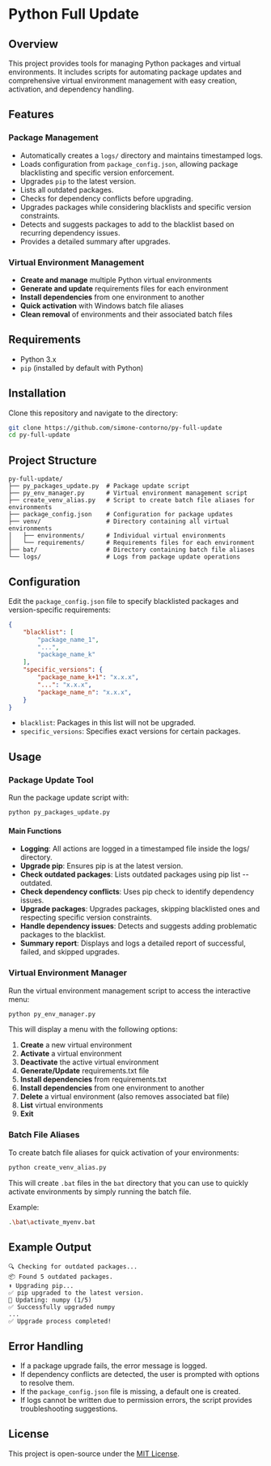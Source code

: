 # Python Full Update

## Overview
This project provides tools for managing Python packages and virtual environments. It includes scripts for automating package updates and comprehensive virtual environment management with easy creation, activation, and dependency handling.

## Features

### Package Management
- Automatically creates a `logs/` directory and maintains timestamped logs.
- Loads configuration from `package_config.json`, allowing package blacklisting and specific version enforcement.
- Upgrades `pip` to the latest version.
- Lists all outdated packages.
- Checks for dependency conflicts before upgrading.
- Upgrades packages while considering blacklists and specific version constraints.
- Detects and suggests packages to add to the blacklist based on recurring dependency issues.
- Provides a detailed summary after upgrades.

### Virtual Environment Management
- **Create and manage** multiple Python virtual environments
- **Generate and update** requirements files for each environment
- **Install dependencies** from one environment to another
- **Quick activation** with Windows batch file aliases
- **Clean removal** of environments and their associated batch files

## Requirements
- Python 3.x
- `pip` (installed by default with Python)

## Installation
Clone this repository and navigate to the directory:

```bash
git clone https://github.com/simone-contorno/py-full-update
cd py-full-update
```

## Project Structure

```
py-full-update/
├── py_packages_update.py  # Package update script
├── py_env_manager.py      # Virtual environment management script
├── create_venv_alias.py   # Script to create batch file aliases for environments
├── package_config.json    # Configuration for package updates
├── venv/                  # Directory containing all virtual environments
│   ├── environments/      # Individual virtual environments
│   └── requirements/      # Requirements files for each environment
├── bat/                   # Directory containing batch file aliases
└── logs/                  # Logs from package update operations
```

## Configuration
Edit the `package_config.json` file to specify blacklisted packages and version-specific requirements:

```json
{
    "blacklist": [
        "package_name_1",
        "...", 
        "package_name_k"
    ],
    "specific_versions": {
        "package_name_k+1": "x.x.x",
        "...": "x.x.x",
        "package_name_n": "x.x.x",
    }
}
```

- `blacklist`: Packages in this list will not be upgraded.
- `specific_versions`: Specifies exact versions for certain packages.

## Usage

### Package Update Tool
Run the package update script with:

```bash
python py_packages_update.py
```

#### Main Functions
- **Logging**: All actions are logged in a timestamped file inside the logs/ directory.
- **Upgrade pip**: Ensures pip is at the latest version.
- **Check outdated packages**: Lists outdated packages using pip list --outdated.
- **Check dependency conflicts**: Uses pip check to identify dependency issues.
- **Upgrade packages**: Upgrades packages, skipping blacklisted ones and respecting specific version constraints.
- **Handle dependency issues**: Detects and suggests adding problematic packages to the blacklist.
- **Summary report**: Displays and logs a detailed report of successful, failed, and skipped upgrades.

### Virtual Environment Manager
Run the virtual environment management script to access the interactive menu:

```bash
python py_env_manager.py
```

This will display a menu with the following options:

1. **Create** a new virtual environment
2. **Activate** a virtual environment
3. **Deactivate** the active virtual environment
4. **Generate/Update** requirements.txt file
5. **Install dependencies** from requirements.txt
6. **Install dependencies** from one environment to another
7. **Delete** a virtual environment (also removes associated bat file)
8. **List** virtual environments
9. **Exit**

### Batch File Aliases
To create batch file aliases for quick activation of your environments:

```bash
python create_venv_alias.py
```

This will create `.bat` files in the `bat` directory that you can use to quickly activate environments by simply running the batch file.

Example:
```bash
.\bat\activate_myenv.bat
```

## Example Output
```plaintext
🔍 Checking for outdated packages...
📦 Found 5 outdated packages.
⬆️ Upgrading pip...
✅ pip upgraded to the latest version.
🔄 Updating: numpy (1/5)
✅ Successfully upgraded numpy
...
✅ Upgrade process completed!
```

## Error Handling
- If a package upgrade fails, the error message is logged.
- If dependency conflicts are detected, the user is prompted with options to resolve them.
- If the `package_config.json` file is missing, a default one is created.
- If logs cannot be written due to permission errors, the script provides troubleshooting suggestions.

## License
This project is open-source under the [MIT License](LICENSE).
